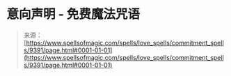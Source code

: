 <!--yml

category: 未分类

date: 2024-06-12 18:45:35

-->

# 意向声明 - 免费魔法咒语

> 来源：[https://www.spellsofmagic.com/spells/love_spells/commitment_spells/9391/page.html#0001-01-01](https://www.spellsofmagic.com/spells/love_spells/commitment_spells/9391/page.html#0001-01-01)
